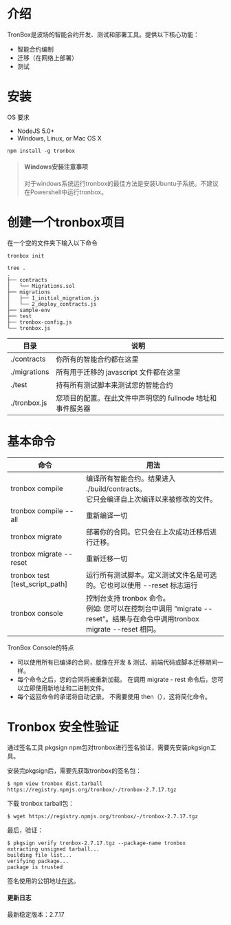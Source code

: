 # 介绍

TronBox是波场的智能合约开发、测试和部署工具。提供以下核心功能：
- 智能合约编制
- 迁移（在网络上部署）
- 测试

# 安装

OS 要求
- NodeJS 5.0+
- Windows, Linux, or Mac OS X

```shell
npm install -g tronbox
```

> #### Windows安装注意事项  
> 对于windows系统运行tronbox的最佳方法是安装Ubuntu子系统。不建议在Powershell中运行tronbox。

# 创建一个tronbox项目

在一个空的文件夹下输入以下命令
```shell
tronbox init
```

```shell
tree .
.
├── contracts
│   └── Migrations.sol
├── migrations
│   ├── 1_initial_migration.js
│   └── 2_deploy_contracts.js
├── sample-env
├── test
├── tronbox-config.js
└── tronbox.js
```
|  目录                  |  说明  |
|  ----                 | ----  |
| ./contracts           | 你所有的智能合约都在这里 |
| ./migrations          | 所有用于迁移的 javascript 文件都在这里 |
| ./test                | 持有所有测试脚本来测试您的智能合约 |
| ./tronbox.js          | 您项目的配置。在此文件中声明您的 fullnode 地址和事件服务器 |

# 基本命令

| 命令 | 用法 |
| ---- | ---- |
| tronbox compile           | 编译所有智能合约。结果进入 ./build/contracts。<br/> 它只会编译自上次编译以来被修改的文件。|
| tronbox compile --all     | 重新编译一切 |
| tronbox migrate           | 部署你的合同。它只会在上次成功迁移后进行迁移。|
| tronbox migrate --reset   | 重新迁移一切 |
| tronbox test [test_script_path]   | 运行所有测试脚本。定义测试文件名是可选的。它也可以使用 --reset 标志运行 |
| tronbox console   | 控制台支持 tronbox 命令。<br/> 例如: 您可以在控制台中调用 “migrate --reset”。结果与在命令中调用tronbox migrate --reset 相同。 |

TronBox Console的特点
- 可以使用所有已编译的合同，就像在开发 & 测试、前端代码或脚本迁移期间一样。
- 每个命令之后，您的合同将被重新加载。 在调用 migrate - rest 命令后，您可以立即使用新地址和二进制文件。
- 每个返回命令的承诺将自动记录。 不需要使用 then（），这将简化命令。

# Tronbox 安全性验证

通过签名工具 pkgsign npm包对tronbox进行签名验证，需要先安装pkgsign工具。  

安装完pkgsign后，需要先获取tronbox的签名包：
```shell
$ npm view tronbox dist.tarball
https://registry.npmjs.org/tronbox/-/tronbox-2.7.17.tgz
```

下载 tronbox tarball包：
```shell
$ wget https://registry.npmjs.org/tronbox/-/tronbox-2.7.17.tgz
```

最后，验证：
```shell
$ pkgsign verify tronbox-2.7.17.tgz --package-name tronbox
extracting unsigned tarball...
building file list...
verifying package...
package is trusted
```
签名使用的公钥地址[在这](https://keybase.io/tronbox/pgp_keys.asc)。

#### 更新日志

最新稳定版本：2.7.17 
